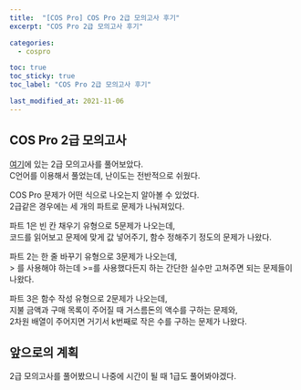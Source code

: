 ```yaml
---
title:  "[COS Pro] COS Pro 2급 모의고사 후기"
excerpt: "COS Pro 2급 모의고사 후기"

categories:
  - cospro

toc: true
toc_sticky: true
toc_label: "COS Pro 2급 모의고사 후기"

last_modified_at: 2021-11-06
---
```


## COS Pro 2급 모의고사

[여기](https://www.ybmit.com/cos_pro/cos_pro_sam.jsp)에 있는 2급 모의고사를 풀어보았다.<br>
C언어를 이용해서 풀었는데, 난이도는 전반적으로 쉬웠다.

COS Pro 문제가 어떤 식으로 나오는지 알아볼 수 있었다.<br>
2급같은 경우에는 세 개의 파트로 문제가 나눠져있다.

파트 1은 빈 칸 채우기 유형으로 5문제가 나오는데,<br>
코드를 읽어보고 문제에 맞게 값 넣어주기, 함수 정해주기 정도의 문제가 나왔다.

파트 2는 한 줄 바꾸기 유형으로 3문제가 나오는데,<br>
\> 를 사용해야 하는데 >=를 사용했다든지 하는 간단한 실수만 고쳐주면 되는 문제들이 나왔다.

파트 3은 함수 작성 유형으로 2문제가 나오는데,<br>
지불 금액과 구매 목록이 주어질 때 거스름돈의 액수를 구하는 문제와,<br>
2차원 배열이 주어지면 거기서 k번째로 작은 수를 구하는 문제가 나왔다.

## 앞으로의 계획

2급 모의고사를 풀어봤으니 나중에 시간이 될 때 1급도 풀어봐야겠다.